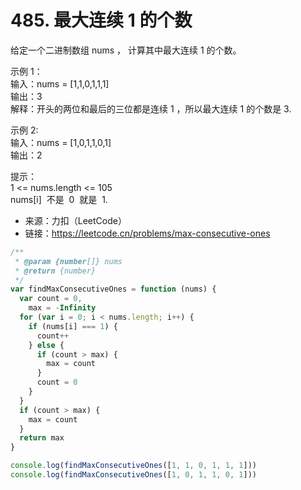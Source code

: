 # 485. 最大连续 1 的个数

给定一个二进制数组 nums ， 计算其中最大连续 1 的个数。

示例 1：  
输入：nums = [1,1,0,1,1,1]  
输出：3  
解释：开头的两位和最后的三位都是连续 1 ，所以最大连续 1 的个数是 3.

示例 2:  
输入：nums = [1,0,1,1,0,1]  
输出：2

提示：  
1 <= nums.length <= 105  
nums[i]  不是  0  就是  1.

- 来源：力扣（LeetCode）  
- 链接：https://leetcode.cn/problems/max-consecutive-ones

```javascript
/**
 * @param {number[]} nums
 * @return {number}
 */
var findMaxConsecutiveOnes = function (nums) {
  var count = 0,
    max = -Infinity
  for (var i = 0; i < nums.length; i++) {
    if (nums[i] === 1) {
      count++
    } else {
      if (count > max) {
        max = count
      }
      count = 0
    }
  }
  if (count > max) {
    max = count
  }
  return max
}

console.log(findMaxConsecutiveOnes([1, 1, 0, 1, 1, 1]))
console.log(findMaxConsecutiveOnes([1, 0, 1, 1, 0, 1]))
```
